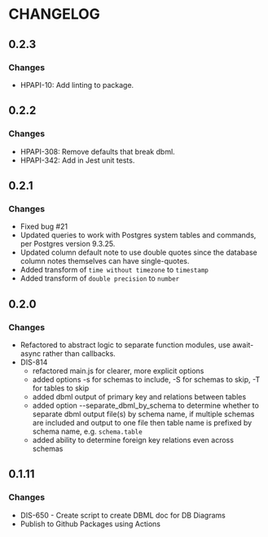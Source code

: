 # CHANGELOG

## 0.2.3

### Changes

- HPAPI-10: Add linting to package.

## 0.2.2

### Changes

- HPAPI-308: Remove defaults that break dbml.
- HPAPI-342: Add in Jest unit tests.


## 0.2.1

### Changes

- Fixed bug #21
- Updated queries to work with Postgres system tables and commands, per Postgres version 9.3.25.
- Updated column default note to use double quotes since the database column notes themselves can have single-quotes.
- Added transform of `time without timezone` to `timestamp`
- Added transform of `double precision` to `number`

## 0.2.0

### Changes

- Refactored to abstract logic to separate function modules, use await-async rather than callbacks.
- DIS-814
  - refactored main.js for clearer, more explicit options
  - added options -s for schemas to include, -S for schemas to skip, -T for tables to skip
  - added dbml output of primary key and relations between tables
  - added option --separate_dbml_by_schema to determine whether to separate dbml output file(s) by schema name,
    if multiple schemas are included and output to one file then table name is prefixed by schema name, e.g. `schema.table`
  - added ability to determine foreign key relations even across schemas

## 0.1.11

### Changes

- DIS-650 - Create script to create DBML doc for DB Diagrams
- Publish to Github Packages using Actions
